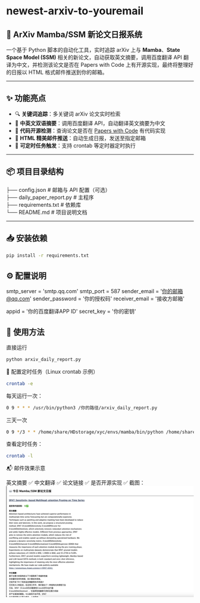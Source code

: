 # newest-arxiv-to-youremail
## 📡 ArXiv Mamba/SSM 新论文日报系统

一个基于 Python 脚本的自动化工具，实时追踪 arXiv 上与 **Mamba**、**State Space Model (SSM)** 相关的新论文，自动获取英文摘要，调用百度翻译 API 翻译为中文，并检测该论文是否在 Papers with Code 上有开源实现，最终将整理好的日报以 HTML 格式邮件推送到你的邮箱。

---

## ✨ 功能亮点

- 🔍 **关键词追踪**：多关键词 arXiv 论文实时检索  
- 📖 **中英文双语摘要**：调用百度翻译 API，自动翻译英文摘要为中文  
- 📝 **代码开源检测**：查询论文是否在 [Papers with Code](https://paperswithcode.com) 有代码实现  
- 📧 **HTML 精美邮件推送**：自动生成日报，发送至指定邮箱  
- 📆 **可定时任务触发**：支持 crontab 等定时器定时执行  

---

## 📦 项目目录结构
├── config.json # 邮箱与 API 配置（可选） <br>
├── daily_paper_report.py # 主程序  <br>
├── requirements.txt # 依赖库  <br>
└── README.md # 项目说明文档  <br>

---

## 📥 安装依赖

```bash
pip install -r requirements.txt
```
## ⚙️ 配置说明
smtp_server = 'smtp.qq.com'
smtp_port = 587
sender_email = '你的邮箱@qq.com'
sender_password = '你的授权码'
receiver_email = '接收方邮箱'

appid = '你的百度翻译APP ID'
secret_key = '你的密钥'

## 🚀 使用方法
直接运行
```bash
python arxiv_daily_report.py
```
📅 配置定时任务（Linux crontab 示例）
```bash
crontab -e
```
每天运行一次：
```bash
0 9 * * * /usr/bin/python3 /你的路径/arxiv_daily_report.py
```
三天一次
```bash
0 9 */3 * * /home/share/HDstorage/xyc/envs/mamba/bin/python /home/share/HDstorage/xyc/code/newest-arxiv-to-youremail/daily_paper_report.py >> /home/share/HDstorage/xyc/code/newest-arxiv-to-youremail/cron.log 2>&1
```
查看定时任务：
```bash
crontab -l
```
📬 邮件效果示意

英文摘要 ✅
中文翻译 ✅
论文链接 ✅
是否开源实现 ✅
截图：![截图](arx.png)

